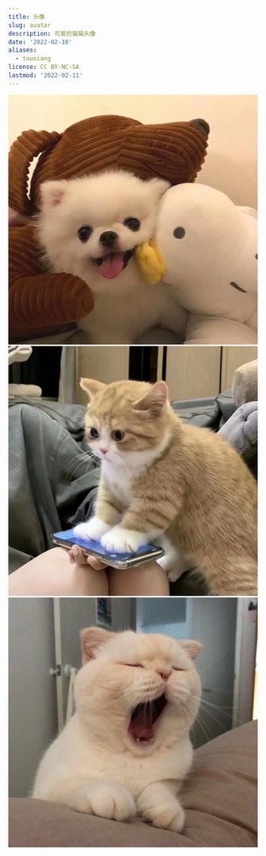 ```yaml
---
title: 头像
slug: avatar
description: 可爱的猫猫头像
date: '2022-02-10'
aliases:
  - touxiang
license: CC BY-NC-SA
lastmod: '2022-02-11'
---
```

![1.webp](1.webp)
![2.webp](2.webp)
![3.webp](3.webp)